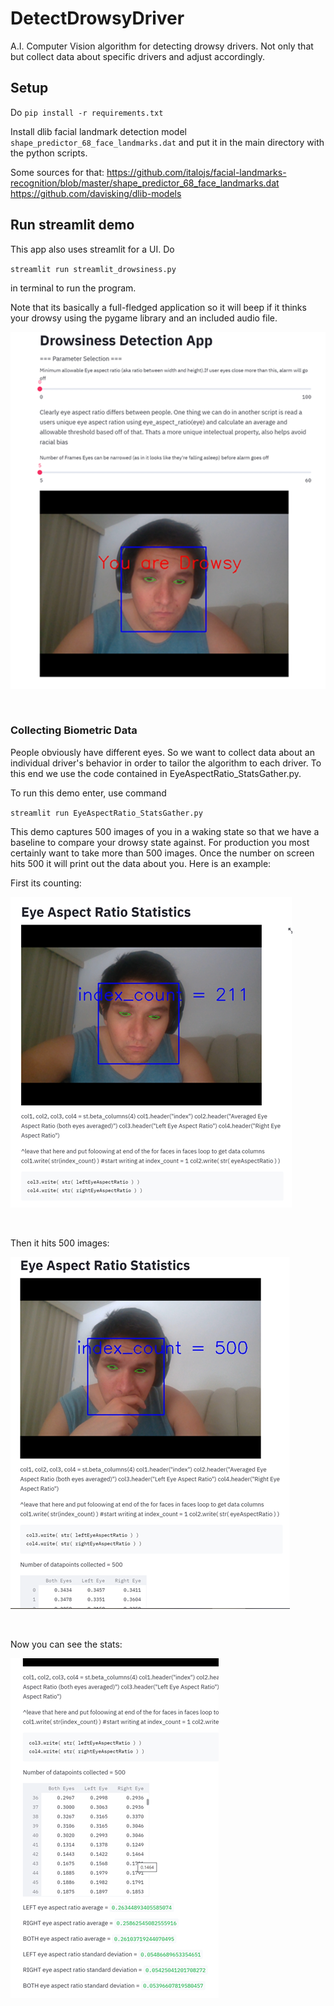 # DetectDrowsyDriver
A.I. Computer Vision algorithm for detecting drowsy drivers. Not only that but collect data about specific drivers and adjust accordingly.


## Setup
Do `pip install -r requirements.txt`

Install dlib facial landmark detection model `shape_predictor_68_face_landmarks.dat` and put it in the main directory with the python scripts.

Some sources for that:
https://github.com/italojs/facial-landmarks-recognition/blob/master/shape_predictor_68_face_landmarks.dat
https://github.com/davisking/dlib-models

## Run streamlit demo
This app also uses streamlit for a UI. Do 

`streamlit run streamlit_drowsiness.py`

in terminal to run the program. 

Note that its basically a full-fledged application so it will beep if it thinks your drowsy using the pygame library and an included audio file. 

![streamlitdemo](https://raw.githubusercontent.com/GeorgeDavila/DetectDrowsyDriver/main/demo_images/demo.png)

<br />


### Collecting Biometric Data

People obviously have different eyes. So we want to collect data about an individual driver's behavior in order to tailor the algorithm to each driver. To this end we use the code contained in EyeAspectRatio_StatsGather.py. 

To run this demo enter, use command 

`streamlit run EyeAspectRatio_StatsGather.py`

This demo captures 500 images of you in a waking state so that we have a baseline to compare your drowsy state against. For production you most certainly want to take more than 500 images. Once the number on screen hits 500 it will print out the data about you. Here is an example:

First its counting:

![statsCollectDemo1](https://raw.githubusercontent.com/GeorgeDavila/DetectDrowsyDriver/main/demo_images/statsCollectDemo1.png)

<br />

Then it hits 500 images:

![statsCollectDemo2](https://raw.githubusercontent.com/GeorgeDavila/DetectDrowsyDriver/main/demo_images/statsCollectDemo2.png)

<br />

Now you can see the stats:

![statsCollectDemo3](https://raw.githubusercontent.com/GeorgeDavila/DetectDrowsyDriver/main/demo_images/statsCollectDemo3.png)

<br />


